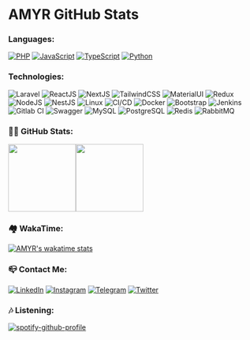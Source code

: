 # AMYR GitHub Stats

### Languages:

[![PHP](https://img.shields.io/badge/-PHP-1b262c?&logo=PHP&logoColor=00599C)](https://github.com/4myr?tab=repositories&q=&type=&language=php)
[![JavaScript](https://img.shields.io/badge/-JavaScript-1b262c?&logo=JavaScript&logoColor=ddc508)](https://github.com/4myr?tab=repositories&q=&type=&language=javascript)
[![TypeScript](https://img.shields.io/badge/-TypeScript-1b262c?&logo=TypeScript&logoColor=00599C)](https://github.com/4myr?tab=repositories&q=&type=&language=TypeScript)
[![Python](https://img.shields.io/badge/-Python-1b262c?&logo=python)](https://github.com/4myr?tab=repositories&q=&type=&language=python)

### Technologies:

![Laravel](https://img.shields.io/badge/-Laravel-1b262c?&logo=laravel)
![ReactJS](https://img.shields.io/badge/-ReactJS-1b262c?&logo=react)
![NextJS](https://img.shields.io/badge/-NextJS-1b262c?&logo=next.js)
![TailwindCSS](https://img.shields.io/badge/-TailwindCSS-1b262c?&logo=tailwindcss)
![MaterialUI](https://img.shields.io/badge/-MaterialUI-1b262c?&logo=MUI)
![Redux](https://img.shields.io/badge/-Redux-1b262c?&logo=Redux)
![NodeJS](https://img.shields.io/badge/-NodeJS-1b262c?&logo=npm)
![NestJS](https://img.shields.io/badge/-NestJS-1b262c?&logo=Nestjs)
![Linux](https://img.shields.io/badge/-Linux-1b262c?&logo=Linux&logoColor=FCC624)
![CI/CD](https://img.shields.io/badge/-CI/CD-1b262c?&logo=Jenkins)
![Docker](https://img.shields.io/badge/-Docker-1b262c?&logo=Docker)
![Bootstrap](https://img.shields.io/badge/-Bootrstrap-1b262c?&logo=Bootstrap)
![Jenkins](https://img.shields.io/badge/-Jenkins-1b262c?&logo=jenkins)
![Gitlab CI](https://img.shields.io/badge/-Gitlab%20CI-1b262c?&logo=gitlab)
![Swagger](https://img.shields.io/badge/-Swagger-1b262c?&logo=swagger)
![MySQL](https://img.shields.io/badge/-MySQL-1b262c?&logo=mysql)
![PostgreSQL](https://img.shields.io/badge/-PostgreSQL-1b262c?&logo=postgresql)
![Redis](https://img.shields.io/badge/-Redis-1b262c?&logo=redis)
![RabbitMQ](https://img.shields.io/badge/-RabbitMQ-1b262c?&logo=RabbitMQ)


<h3>👨‍💻 GitHub Stats:</h3>

<a href="https://www.amyr.ir/"><img height="137px" src="https://github-readme-stats.vercel.app/api?username=4myr&hide_title=true&hide_border=true&show_icons=true&include_all_commits=true&count_private=true&line_height=21&text_color=fff&icon_color=fff&bg_color=0,1b262c,0f4c75&theme=white" /><!-- wi*quL3fcV --><img height="137px" src="https://github-readme-stats.vercel.app/api/top-langs/?username=4myr&langs_count=3&hide=html&&hide_title=true&hide_border=true&show_icons=true&include_all_commits=true&count_private=true&line_height=21&text_color=fff&icon_color=fff&bg_color=0,0f4c75,1b262c&theme=white" /></a>

<h3>🏘 WakaTime:</h3>


[![AMYR's wakatime stats](https://github-readme-stats.vercel.app/api/wakatime?username=amyr&show_icons=true&hide_title=true&hide_border=true&show_icons=true&include_all_commits=true&count_private=true&line_height=21&text_color=fff&icon_color=fff&bg_color=0,1b262c,1b262c,0f4c75,0f4c75&theme=white)](https://wakatime.com/@amyr)


<h3>📪 Contact Me:</h3>

<p><a href="https://www.linkedin.com/in/amyrir" target="_blank"><img alt="LinkedIn" src="https://img.shields.io/badge/linkedin-%230077B5.svg?&style=for-the-badge&logo=linkedin&logoColor=white" /></a> <a href="https://www.instagram.com/amyr.dev/" target="_blank"><img alt="Instagram" src="https://img.shields.io/badge/instagram-%23E4405F.svg?&style=for-the-badge&logo=instagram&logoColor=white" /></a> 
 <a href="https://t.me/SudoYUM/" target="_blank"><img alt="Telegram" src="https://img.shields.io/badge/Telegram-%232ca5e0.svg?&style=for-the-badge&logo=telegram&logoColor=white" /></a> <a href="https://t.co/4myr_ir/" target="_blank"><img alt="Twitter" src="https://img.shields.io/badge/Twitter-%231DA1F2.svg?&style=for-the-badge&logo=twitter&logoColor=white" /></a>
 
[website]: https://amyr.ir/
[instagram]: https://instagram.com/amyrdev
[linkedin]: https://linkedin.com/in/amyrir/


<h3>🎶 Listening:</h3>

[![spotify-github-profile](https://spotify-github-profile.vercel.app/api/view?uid=yid7a2eedxb81d2hokv91zbli&cover_image=true&theme=novatorem&bar_color=53b14f&bar_color_cover=false)](https://spotify-github-profile.vercel.app/api/view?uid=yid7a2eedxb81d2hokv91zbli&redirect=true)
